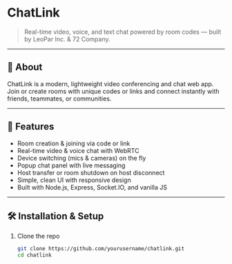 # ChatLink

> Real-time video, voice, and text chat powered by room codes — built by LeoPar Inc. & 72 Company.

---

## 🚀 About

ChatLink is a modern, lightweight video conferencing and chat web app.  
Join or create rooms with unique codes or links and connect instantly with friends, teammates, or communities.

---

## 🎯 Features

- Room creation & joining via code or link  
- Real-time video & voice chat with WebRTC  
- Device switching (mics & cameras) on the fly  
- Popup chat panel with live messaging  
- Host transfer or room shutdown on host disconnect  
- Simple, clean UI with responsive design  
- Built with Node.js, Express, Socket.IO, and vanilla JS  

---

## 🛠 Installation & Setup

1. Clone the repo  
   ```bash
   git clone https://github.com/yourusername/chatlink.git
   cd chatlink
